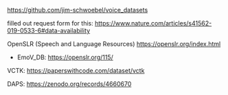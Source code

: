 https://github.com/jim-schwoebel/voice_datasets

filled out request form for this:
https://www.nature.com/articles/s41562-019-0533-6#data-availability

OpenSLR (Speech and Language Resources)
https://openslr.org/index.html
* EmoV_DB: https://openslr.org/115/

VCTK: https://paperswithcode.com/dataset/vctk

DAPS: https://zenodo.org/records/4660670


